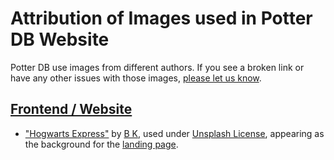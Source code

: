 # Attribution of Images used in Potter DB Website

Potter DB use images from different authors. If you see a broken link or have any other issues with those images, [please let us know](https://github.com/danielschuster-muc/potter-db/issues/new/choose).

## [Frontend / Website](https://potterdb.com)

- ["Hogwarts Express"](https://unsplash.com/photos/HAl6CKxM3xU) by [B K](https://unsplash.com/@woolyart), used under [Unsplash License](https://unsplash.com/license), appearing as the background for the [landing page](https://potterdb.com).
